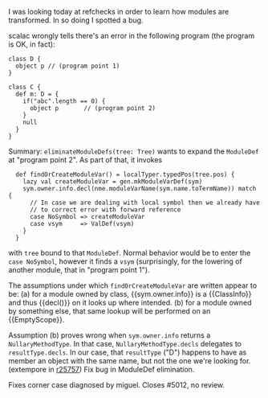 I was looking today at refchecks in order to learn how modules are transformed. In so doing I spotted a bug. 

scalac wrongly tells there's an error in the following program (the program is OK, in fact): 

```
class D { 
  object p // (program point 1) 
}  

class C { 
  def m: D = { 
    if("abc".length == 0) {
      object p       // (program point 2)
    }
    null 
  } 
}
```

Summary: `eliminateModuleDefs(tree: Tree)` wants to expand the `ModuleDef` at "program point 2". 
As part of that, it invokes 

```
  def findOrCreateModuleVar() = localTyper.typedPos(tree.pos) {
    lazy val createModuleVar = gen.mkModuleVarDef(sym)
    sym.owner.info.decl(nme.moduleVarName(sym.name.toTermName)) match {
      // In case we are dealing with local symbol then we already have
      // to correct error with forward reference
      case NoSymbol => createModuleVar
      case vsym     => ValDef(vsym)
    }
  }
```
with `tree` bound to that `ModuleDef`. Normal behavior would be to enter the `case NoSymbol`, 
however it finds a `vsym` (surprisingly, for the lowering of another module, that in "program point 1"). 

The assumptions under which `findOrCreateModuleVar` are written appear to be: 
 (a) for a module owned by class, {{sym.owner.info}} is a {{ClassInfo}} and thus {{decl()}} on it looks up where intended. 
 (b) for a module owned by something else, that same lookup will be performed on an {{EmptyScope}}. 

Assumption (b) proves wrong when `sym.owner.info` returns a `NullaryMethodType`. In that case,  `NullaryMethodType.decls` delegates to `resultType.decls`. In our case, that `resultType` ("D") happens to have as member an object with the same name, but not the one we're looking for. 
(extempore in [r25757](https://codereview.scala-lang.org/fisheye/changelog/scala-svn?cs=25757)) Fix bug in ModuleDef elimination.

Fixes corner case diagnosed by miguel.  Closes #5012, no review.
